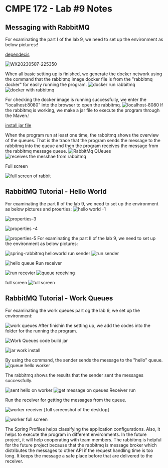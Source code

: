# CMPE 172 - Lab #9 Notes
## Messaging with RabbitMQ


For examinating the part I of the lab 9, we need to set up the environment as below pictures:!

[dependecis](https://user-images.githubusercontent.com/60667298/236927500-cba25d26-acb4-4442-b9d1-23ded0a67278.png)



![WX20230507-225350](https://user-images.githubusercontent.com/60667298/236927587-0fd7873a-b692-4436-80e9-52507e55df69.png)


When all basic setting up is finished, we generate the docker network using the command that the rabbitmq image docker file is from the "rabbitmq docker" for easily running the program.
![docker run rabbitmq](https://user-images.githubusercontent.com/60667298/236927693-1485c911-1016-4316-98e6-9e4de45299a3.png)
![docker with rabbitmq](https://user-images.githubusercontent.com/60667298/236927705-5e937d8c-c230-4b2e-bb35-095d78862242.png)

For checking the docker image is running successfully, we enter the "localhost:8080" into the browser to open the rabbitmq.
![localhost-8080](https://user-images.githubusercontent.com/60667298/236927763-ae18b8f8-574f-4bb9-9fe3-930c84c1f478.png)
If the rabbitmq is working, we make a jar file to execute the program through the Maven.!

[install jar file](https://user-images.githubusercontent.com/60667298/236927813-aa20405f-85a6-464e-8182-f2d130d88288.png)


When the program run at least one time, the rabbitmq shows the overview of the queues. That is the trace that the program sends the message to the rabbitmq into the queue and then the program receives the message from the rabbitmq message queue.
![RabbitMq QUeues](https://user-images.githubusercontent.com/60667298/236927883-e2bdcd67-830e-4562-aa39-835b8302f402.png)
![receives the messhae from rabbitmq](https://user-images.githubusercontent.com/60667298/236927911-35de3ede-390e-4b3a-983c-48bf44d07f52.png)

Full screen

![full screen of rabbit](https://user-images.githubusercontent.com/60667298/236927985-246cacc4-965d-4fda-94d5-1fa78a2b56a1.png)

## RabbitMQ Tutorial - Hello World

For examinating the part II of the lab 9, we need to set up the environment as below pictures and proerties:
![hello world -1 ](https://user-images.githubusercontent.com/60667298/236928091-0dcbbecd-2cc7-460e-9362-8c8d620eec1f.png)




![properties-3](https://user-images.githubusercontent.com/60667298/236928152-0ed5c7ca-02cf-44c2-9ebd-f3e0dd8be13c.png)

![properties -4](https://user-images.githubusercontent.com/60667298/236928161-6c79b8a8-0162-478f-8344-24e58475cbe5.png)

![properties-5](https://user-images.githubusercontent.com/60667298/236928172-71ad76cd-bf62-4c42-81ab-890b1190e52a.png)
For examinating the part II of the lab 9, we need to set up the environment as below pictures:

![spring-rabbitmq helloworld](https://user-images.githubusercontent.com/60667298/236928233-c0d14b74-1ec7-477a-959f-c591576304b5.png)
run sender
![run sender](https://user-images.githubusercontent.com/60667298/236928297-2feee438-074c-4365-af03-d933b5e643e3.png)


![hello queue](https://user-images.githubusercontent.com/60667298/236928627-f9d93946-bb23-45b1-88c7-767363627c4b.png)
Run receiver


![run recevier](https://user-images.githubusercontent.com/60667298/236928662-f9cc27b3-4470-4057-ad02-69b82ca210a6.png)
![queue receiving](https://user-images.githubusercontent.com/60667298/236928705-64e6e973-4633-4227-8e4b-8cf1dd329708.png)

full screen
![full screen](https://user-images.githubusercontent.com/60667298/236928730-f4f1758f-3aea-4fec-804a-d0e6f57ec43f.png)


## RabbitMQ Tutorial - Work Queues

For examinating the work queues part og the lab 9, we set up the environment:


![work queues](https://user-images.githubusercontent.com/60667298/236930555-f7846ad1-5d55-4538-8403-1fecf8786472.png)
After finishin the setting up, we add the codes into the folder for the running the program.

![Work Queues code](https://user-images.githubusercontent.com/60667298/236930585-01ff722b-6e0a-4c51-973e-e8fd6c246382.png)
build jar

![jar work install](https://user-images.githubusercontent.com/60667298/236930922-5cff87a1-0553-4407-bb3d-b0f41e7e7e6e.png)


By using the command, the sender sends the message to the "hello" queue.
![queue hello worker ](https://user-images.githubusercontent.com/60667298/236931040-f02a254c-a0cc-48ff-aaac-404ab79263c7.png)

The rabbitmq shows the results that the sender sent the messages successfully.

![sent hello on worker ](https://user-images.githubusercontent.com/60667298/236931083-008dbe05-3ad9-4406-a38c-755d8f4cd89b.png)
![get message on queues](https://user-images.githubusercontent.com/60667298/236931122-2715ab34-b7a1-4ed1-a80b-bb7a7a623260.png)
Receiver run

Run the receiver for getting the messages from the queue.

![worker receiver](https://user-images.githubusercontent.com/60667298/236931204-cc21e34e-90c1-422b-9442-206ab1e7ac9f.png)
[full screenshot of the desktop]

![worker full screen](https://user-images.githubusercontent.com/60667298/236931291-d2f46a5c-3b34-42e4-bbc2-8396740ce266.png)

The Spring Profiles helps classifying the application configurations. Also, it helps to execute the program in different environments. In the future project, it will help cooperating with team members. The rabbitmq is helpful for the future project because that the rabbitmq is message broker which distributes the messages to other API if the request handling time is too long. It keeps the message a safe place before that are delivered to the receiver.
